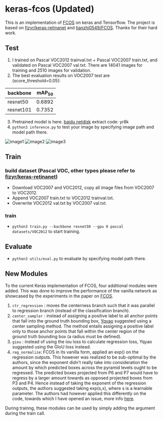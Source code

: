 # keras-fcos (Updated)
This is an implementation of [FCOS](https://arxiv.org/abs/1904.01355) on keras and Tensorflow. The project is based on [fizyr/keras-retinanet](https://github.com/fizyr/keras-retinanet)
and [tianzhi0549/FCOS](https://github.com/tianzhi0549/FCOS).
Thanks for their hard work.
## Test
1. I trained on Pascal VOC2012 trainval.txt + Pascal VOC2007 train.txt, and validated on Pascal VOC2007 val.txt. There are 14041 images for training and 2510 images for validation.
2. The best evaluation results on VOC2007 test are (score_threshold=0.05):

| backbone | mAP<sub>50</sub> |
| ---- | ---- |
| resnet50 | 0.6892 |
| resnet101 | 0.7352 |

3. Pretrained model is here. [baidu netdisk](https://pan.baidu.com/s/1Gq3CGPltUumd3JwaCagbGg) extract code: yr8k
4. `python3 inference.py` to test your image by specifying image path and model path there.

![image1](test/005360.jpg)
![image2](test/2012_000949.jpg)
![image3](test/2010_003345.jpg)


## Train
### build dataset (Pascal VOC, other types please refer to [fizyr/keras-retinanet](https://github.com/fizyr/keras-retinanet))
* Download VOC2007 and VOC2012, copy all image files from VOC2007 to VOC2012.
* Append VOC2007 train.txt to VOC2012 trainval.txt.
* Overwrite VOC2012 val.txt by VOC2007 val.txt.
### train
* `python3 train.py --backbone resnet50 --gpu 0 pascal datasets/VOC2012` to start training.
## Evaluate
* `python3 utils/eval.py` to evaluate by specifying model path there.

## New Modules
To the current Keras implementation of FCOS, four additional modules were added. This was done to improve the performance of the vanilla network as showcased by the experiments in the paper on [FCOS](https://arxiv.org/pdf/1904.01355.pdf).
1. `ctr_regression` : moves the centerness branch such that it was parallel to regression branch (instead of the classification branch).
2. `center_sampler` : instead of assigning a positive label to all anchor points that fall into the ground truth bounding box, [Yqyao](https://github.com/yqyao/FCOS_PLUS) suggested using a center sampling method. The method entails assigning a positive label only to those anchor points that fall within the center region of the ground truth bounding box (a radius must be defined).
3. `giou` : instead of using the iou loss to calculate regression loss, Yqyao suggested using the GIoU loss instead.
4. `reg_normalize`:  FCOS in its vanilla form, applied an exp() on the regression outputs. This however was realized to be sub-optimal by the authors, since the exponent didn't really take into consideration the amount by which predicted boxes across the pyramid levels ought to be regressed. The predicted boxes projected from P6 and P7 would have to regress by a larger amount towards as opposed projected boxes from P3 and P4. Hence instead of taking the exponent of the regression outputs, the authors suggested taking exp(s,x), where s is a learnable parameter. The authors had however applied this differently on the code, towards which I have opened an issue, more info [here](https://github.com/tianzhi0549/FCOS/issues/243).

During trainng, these modules can be used by simply adding the argument during the train call.
